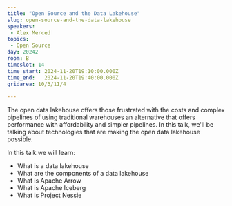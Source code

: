 ```yaml
---
title: "Open Source and the Data Lakehouse"
slug: open-source-and-the-data-lakehouse
speakers:
 - Alex Merced
topics:
 - Open Source
day: 20242
room: B
timeslot: 14
time_start: 2024-11-20T19:10:00.000Z
time_end:   2024-11-20T19:40:00.000Z
gridarea: 10/3/11/4
 
---
```


The open data lakehouse offers those frustrated with the costs and complex pipelines of using traditional warehouses an alternative that offers performance with affordability and simpler pipelines. In this talk, we'll be talking about technologies that are making the open data lakehouse possible.
 
In this talk we will learn:
 - What is a data lakehouse
 - What are the components of a data lakehouse
 - What is Apache Arrow
 - What is Apache Iceberg
 - What is Project Nessie